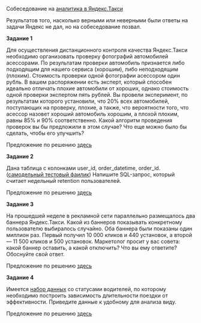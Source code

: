 Собеседование на [аналитика в Яндекс.Такси](https://yandex.ru/jobs/vacancies/analytics/suppan_taxi)

Результатов того, насколько верными или неверными были ответы на задачи Яндекс не дал, но на собеседование позвал.

**Задание 1**

Для осуществления дистанционного контроля качества Яндекс.Такси необходимо организовать проверку 
фотографий автомобилей асессорами. По результатам проверки автомобиль признается либо подходящим для нашего 
сервиса (хорошим), либо неподходящим (плохим). Стоимость проверки одной фотографии асессором один рубль. 
В вашем распоряжении есть эксперт, который способен идеально отличать плохие автомобили от хороших, 
однако стоимость одной проверки экспертом пять рублей. Вы провели эксперимент, по результатам которого установили, 
что 20% всех автомобилей, поступающих на проверку, плохие, а также, что вероятности того, 
что асессор назовет хороший автомобиль хорошим, а плохой плохим, равны 85% и 90% соответственно. 
Какой алгоритм проведения проверок вы бы предложили в этом случае? Что еще можно было бы сделать, чтобы его улучшить?

Предложение по решению [здесь](./task1/submission.docx)

**Задание 2**

Дана таблица с колонками user_id, order_datetime, order_id. ([самодельный тестовый фаилик](./task2/table.db))
Напишите SQL-запрос, который считает недельный retention пользователей.

Предложение по решению [здесь](./task2/submission.ipynb)

**Задание 3**

На прошедшей неделе в рекламной сети параллельно размещалось два баннера Яндекс.Такси. 
Какой из баннеров показывать конкретному пользователю выбиралось случайно. 
Оба баннера были показаны один миллион раз. Первый получил 10 000 кликов и 440 установок, 
а второй — 11 500 кликов и 500 установок. Маркетолог просит у вас совета: какой баннер оставить, а какой отключить? 
Что вы ему ответите? Обоснуйте свой ответ.

Предложение по решению [здесь](./task3/submission.ipynb)

**Задание 4**

Имеется [набор данных](./task4/data.csv) со статусами водителей, по которому необходимо построить 
зависимость длительности поездки от эффективности. Приведите данные к удобному для анализа виду.

Предложение по решению [здесь](./task4/submission.ipynb)
